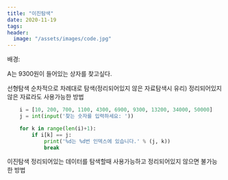 ```yaml
---
title: "이진탐색"
date: 2020-11-19
tags:
header:
  image: "/assets/images/code.jpg"
---
```

배경:
<img src="{{ site.url }}{{ site.baseurl }}/assets/images/money1.png" alt="">

A는 9300원이 들어있는 상자를 찾고싶다.

선형탐색
순차적으로 차례대로 탐색(정리되어있지 않은 자료탐색시 유리)
정리되어있지 않은 자료라도 사용가능한 방법

```python
    i = [10, 200, 700, 1100, 4300, 6900, 9300, 13200, 34000, 50000]
    j = int(input('찾는 숫자를 입력하세요: '))

    for k in range(len(i)+1):
        if i[k] == j:
            print('%d는 %d번 인덱스에 있습니다.' % (j, k))
            break
```

이진탐색
정리되어있는 데이터를 탐색할때 사용가능하고 정리되어있지 않으면 불가능한 방법
